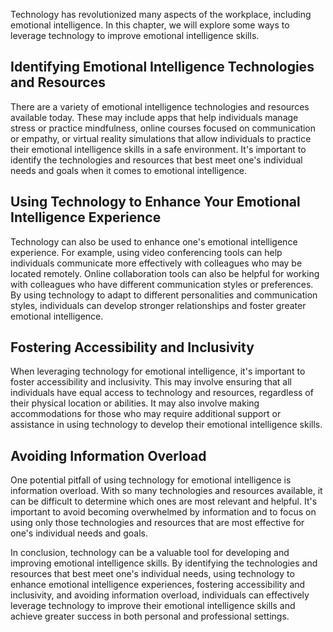 
Technology has revolutionized many aspects of the workplace, including emotional intelligence. In this chapter, we will explore some ways to leverage technology to improve emotional intelligence skills.

Identifying Emotional Intelligence Technologies and Resources
-------------------------------------------------------------

There are a variety of emotional intelligence technologies and resources available today. These may include apps that help individuals manage stress or practice mindfulness, online courses focused on communication or empathy, or virtual reality simulations that allow individuals to practice their emotional intelligence skills in a safe environment. It's important to identify the technologies and resources that best meet one's individual needs and goals when it comes to emotional intelligence.

Using Technology to Enhance Your Emotional Intelligence Experience
------------------------------------------------------------------

Technology can also be used to enhance one's emotional intelligence experience. For example, using video conferencing tools can help individuals communicate more effectively with colleagues who may be located remotely. Online collaboration tools can also be helpful for working with colleagues who have different communication styles or preferences. By using technology to adapt to different personalities and communication styles, individuals can develop stronger relationships and foster greater emotional intelligence.

Fostering Accessibility and Inclusivity
---------------------------------------

When leveraging technology for emotional intelligence, it's important to foster accessibility and inclusivity. This may involve ensuring that all individuals have equal access to technology and resources, regardless of their physical location or abilities. It may also involve making accommodations for those who may require additional support or assistance in using technology to develop their emotional intelligence skills.

Avoiding Information Overload
-----------------------------

One potential pitfall of using technology for emotional intelligence is information overload. With so many technologies and resources available, it can be difficult to determine which ones are most relevant and helpful. It's important to avoid becoming overwhelmed by information and to focus on using only those technologies and resources that are most effective for one's individual needs and goals.

In conclusion, technology can be a valuable tool for developing and improving emotional intelligence skills. By identifying the technologies and resources that best meet one's individual needs, using technology to enhance emotional intelligence experiences, fostering accessibility and inclusivity, and avoiding information overload, individuals can effectively leverage technology to improve their emotional intelligence skills and achieve greater success in both personal and professional settings.
